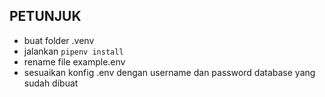 PETUNJUK
--------
- buat folder .venv
- jalankan `pipenv install`
- rename file example.env
- sesuaikan konfig .env dengan username dan password database yang sudah dibuat